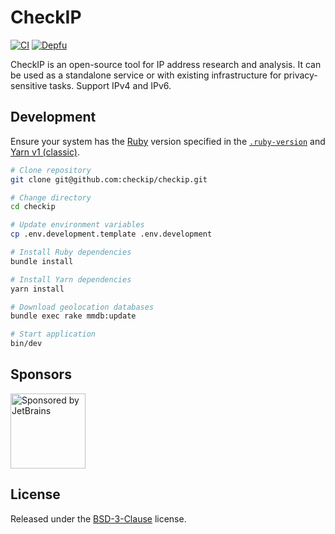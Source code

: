 # CheckIP

[![CI](https://github.com/checkip/checkip/actions/workflows/ci.yml/badge.svg)](https://github.com/checkip/checkip/actions/workflows/ci.yml)
[![Depfu](https://badges.depfu.com/badges/c6f8940cb635203631089a8f49a59ab0/overview.svg)](https://depfu.com/github/checkip/checkip?project_id=32130)

CheckIP is an open-source tool for IP address research and analysis. It can be used as a standalone service or with existing infrastructure for privacy-sensitive tasks. Support IPv4 and IPv6.

## Development

Ensure your system has the [Ruby](https://www.ruby-lang.org/) version specified in the [`.ruby-version`](.ruby-version) and [Yarn v1 (classic)](https://classic.yarnpkg.com/).

```bash
# Clone repository
git clone git@github.com:checkip/checkip.git

# Change directory
cd checkip

# Update environment variables
cp .env.development.template .env.development

# Install Ruby dependencies
bundle install

# Install Yarn dependencies
yarn install

# Download geolocation databases
bundle exec rake mmdb:update

# Start application
bin/dev
```
## Sponsors

<a href="https://www.jetbrains.com/"><img src="https://resources.jetbrains.com/storage/products/company/brand/logos/jb_beam.svg" alt="Sponsored by JetBrains" width="120" height="120"></a>

## License

Released under the [BSD-3-Clause](LICENSE) license.
